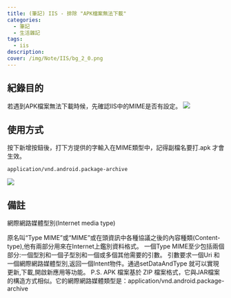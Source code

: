```yaml
---
title: (筆記) IIS - 排除 "APK檔案無法下載"
categories: 
  - 筆記 
  - 生活雜記
tags: 
  - iis
description:
cover: /img/Note/IIS/bg_2_0.png
---
```



## 紀錄目的
若遇到APK檔案無法下載時候，先確認IIS中的MIME是否有設定。
![](/img/Note/IIS/bg_2_0.png)


## 使用方式
按下新增按鈕後，打下方提供的字輸入在MIME類型中，記得副檔名要打.apk 才會生效。
```MIME
application/vnd.android.package-archive
```
![](/img/Note/IIS/2_1.png)

## 備註 
網際網路媒體型別(Internet media type)

原名叫“Type MIME”或“MIME”或在頭資訊中各種協議之後的內容種類(Content-type),他有兩部分用來在Internet上鑑別資料格式。
一個Type MIME至少包括兩個部分:一個型別和一個子型別和一個或多個其他需要的引數。
引數要求一個Uri 和一個網際網路媒體型別,返回一個Intent物件。通過setDataAndType  就可以實現更新,下載,開啟新應用等功能。
P.S. APK 檔案基於 ZIP 檔案格式，它與JAR檔案的構造方式相似。它的網際網路媒體類型是：application/vnd.android.package-archive
